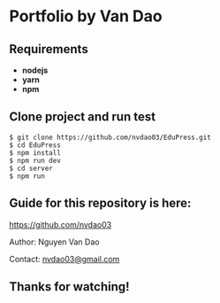 # Portfolio by Van Dao

## Requirements

- **nodejs**
- **yarn**
- **npm**

## Clone project and run test

```
$ git clone https://github.com/nvdao03/EduPress.git
$ cd EduPress
$ npm install
$ npm run dev
$ cd server 
$ npm run
```

## Guide for this repository is here:

https://github.com/nvdao03

Author: Nguyen Van Dao

Contact: nvdao03@gmail.com

## Thanks for watching!
